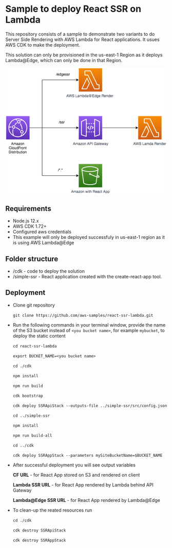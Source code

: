 # Sample to deploy React SSR on Lambda

This repository consists of a sample to demonstrate two variants to do Server Side Rendering with AWS Lambda for React applications.
It usues AWS CDK to make the deployment.

This solution can only be provisioned in the us-east-1 Region as it deploys Lambda@Edge, which can only be done in that Region.

![alt](images/LambdaSSR-Architecture.png)

## Requirements
- Node.js 12.x
- AWS CDK 1.72+
- Configured aws credentials
- This example will only be deployed successfuly in us-east-1 region as it is using AWS Lambda@Edge

## Folder structure

- /cdk - code to deploy the solution 
- /simple-ssr - React application created with the create-react-app tool.


## Deployment
- Clone git repository

    `git clone https://github.com/aws-samples/react-ssr-lambda.git`

- Run the following commands in your terminal window, provide the name of the S3 bucket instead of `<you bucket name>`, for example `mybucket`, to deploy the static content

    `cd react-ssr-lambda`

    `export BUCKET_NAME=<you bucket name>`

    `cd ./cdk`

    `npm install`

    `npm run build`

    `cdk bootstrap`

    `cdk deploy SSRApiStack --outputs-file ../simple-ssr/src/config.json`

    `cd ../simple-ssr`

    `npm install`

    `npm run build-all`

    `cd ../cdk`

    `cdk deploy SSRAppStack --parameters mySiteBucketName=$BUCKET_NAME`

- After successful deployment you will see output variables

    **CF URL** - for React App stored on S3 and rendered on client

    **Lambda SSR URL** - for React App rendered by Lambda behind API Gateway

    **Lambda@Edge SSR URL** - for React App rendered by Lambda@Edge

- To clean-up the reated resources run

    `cd ./cdk`

    `cdk destroy SSRApiStack`
    
    `cdk destroy SSRAppStack`
